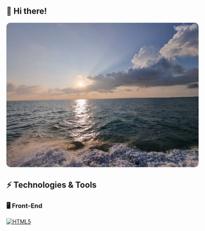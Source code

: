 ## 👋 Hi there!

<!-- تصویر پروفایل -->
<img src="photo_2025-10-13_21-35-23.jpg" alt="My Photo" width="800" style="border-radius:10px;">

## ⚡️ Technologies & Tools

### 🖥️ Front-End  
[![HTML5](https://img.shields.io/badge/HTML5-E34F26?logo=html5&logoColor=white&style=flat-square)](https://developer.mozilla.org/en-US/docs/Web/HTML)

